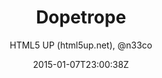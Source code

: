 ---
title: "Dopetrope"
github: https://github.com/CloudCannon/DopeTrope-Jekyll-Theme
demo: http://html5up.net/dopetrope
author: HTML5 UP (html5up.net), @n33co

ssg:
  - Jekyll
cms:
  - No Cms
date: 2015-01-07T23:00:38Z
github_branch: master
---